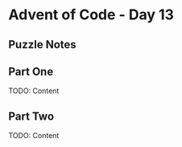 # Advent of Code - Day 13

## Puzzle Notes

## Part One

TODO: Content

## Part Two

TODO: Content

